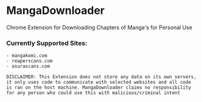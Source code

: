 # MangaDownloader
Chrome Extension for Downloading Chapters of Manga's for Personal Use

### Currently Supported Sites: 
```
- mangakomi.com
- reaperscans.com
- asurascans.com
```
`DISCLAIMER: This Extension does not store any data on its own servers, it only uses code to communicate with selected websites and all code is ran on the host machine. MangaDownloader claims no responsibility for any person who could use this with malicious/criminal intent`
